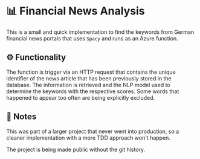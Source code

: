 # 📊 Financial News Analysis

This is a small and quick implementation to find the keywords from German financial news portals that uses `Spacy` and runs as an Azure function.

## ⚙️ Functionality

The function is trigger via an HTTP request that contains the unique identifier of the news article that has been previously stored in the database. The information is retrieved and the NLP model used to determine the keywords with the respective scores. Some words that happened to appear too often are being explicitly excluded.

## 📜 Notes

This was part of a larger project that never went into production, so a cleaner implementation with a more TDD approach won't happen.

The project is being made public without the git history.